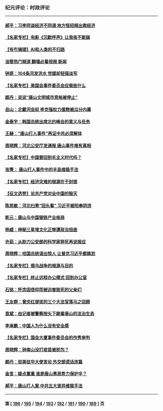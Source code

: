### 纪元评论：时政评论
---
#### [郝平：习李同谈经济不同调 地方怪招频出救经济](../../pages/nsc1025/n13766069.md?06240330) 
#### [【名家专栏】电影《沉默呼声》让我夜不能寐](../../pages/nsc1025/n13765897.md?06240330) 
#### [【有冇搞错】AI和人类的不归路](../../pages/nsc1025/n13765383.md?06240330) 
#### [油管热门频道 翻墙必看视频 新闻](ok?06240330)
#### [钟原：104条河发洪水 党媒却轻描淡写](../../pages/nsc1025/n13765515.md?06240330) 
#### [【名家专栏】美国会事件委员会应做些什么](../../pages/nsc1025/n13765192.md?06240330) 
#### [颜丹：说说“唐山文明城市资格被停止”](../../pages/nsc1025/n13765231.md?06240330) 
#### [岳山：北戴河会前 李克强权力蛋糕被瓜分内幕](../../pages/nsc1025/n13765241.md?06240330) 
#### [金泰宇：韩国总统出席北约峰会的意义与任务](../../pages/nsc1025/n13764989.md?06240330) 
#### [王赫：“唐山打人事件”再证中共必须解体](../../pages/nsc1025/n13764774.md?06240330) 
#### [周晓辉：河北公安厅发通报 唐山事件难有真相](../../pages/nsc1025/n13764484.md?06240330) 
#### [【名家专栏】中国要回到毛主义时代吗？](../../pages/nsc1025/n13764319.md?06240330) 
#### [张菁： 唐山打人事件中的丰县维稳手法](../../pages/nsc1025/n13764437.md?06240330) 
#### [【名家专栏】经济灾难的根源在于封锁](../../pages/nsc1025/n13763858.md?06240330) 
#### [【征文选登】论共产党对全中国的毁灭](../../pages/nsc1025/n13764114.md?06240330) 
#### [陈思敏：河北扫黑“回头看” 习近平被阳奉阴违](../../pages/nsc1025/n13764082.md?06240330) 
#### [乾元：唐山与中国钢铁产业格局](../../pages/nsc1025/n13764071.md?06240330) 
#### [杨威：神秘三星堆文化正惨遭政治扭曲](../../pages/nsc1025/n13763893.md?06240330) 
#### [许茹：从助力公安部的科学家猝死再说报应](../../pages/nsc1025/n13763696.md?06240330) 
#### [周晓辉：哈国总统语出惊人 让普京习近平都尴尬](../../pages/nsc1025/n13763706.md?06240330) 
#### [【名家专栏】俄乌战争的根源与目的](../../pages/nsc1025/n13763508.md?06240330) 
#### [【名家专栏】终止远程办公模式 回到办公室](../../pages/nsc1025/n13763506.md?06240330) 
#### [石铭：怀念因信仰而被迫害致死的父亲们](../../pages/nsc1025/n13763349.md?06240330) 
#### [王友群：曾庆红提拔的三个大法官落马之回顾](../../pages/nsc1025/n13763196.md?06240330) 
#### [袁斌：由记者被警察按头下跪看唐山的法治生态](../../pages/nsc1025/n13763152.md?06240330) 
#### [李承鹏：中国人为什么没有安全感](../../pages/nsc1025/n13762977.md?06240330) 
#### [【名家专栏】国会大厦事件委员会的作秀审判](../../pages/nsc1025/n13762573.md?06240330) 
#### [周晓辉：钟南山没打疫苗被抓包？](../../pages/nsc1025/n13763007.md?06240330) 
#### [颜丹：驳美驻华大使言论 外交部谎话连篇](../../pages/nsc1025/n13762969.md?06240330) 
#### [金言：疑点重重 谁是唐山黑恶势力保护伞？](../../pages/nsc1025/n13762953.md?06240330) 
#### [郝平：唐山打人案 中共五大诡异维稳手法](../../pages/nsc1025/n13762972.md?06240330) 

---
#### 第 [ [196](./196.md?06240330) / [195](./195.md?06240330) / [194](./194.md?06240330) / [193](./193.md?06240330) / [192](./192.md?06240330) / [191](./191.md?06240330) / [190](./190.md?06240330) / [189](./189.md?06240330) ] 页
